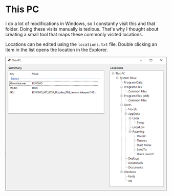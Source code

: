 # This PC

I do a lot of modifications in Windows, so I constantly visit this and that folder. Doing these visits manually is tedious. That's why I thought about creating a small tool that maps these commonly visited locations.

Locations can be edited using the `locations.txt` file. Double clicking an item in the list opens the location in the Explorer.

![screenshot of the tool](screenshot.png)

